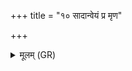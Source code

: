 +++
title = "१० सादान्वेयं प्र मृण"

+++
<details><summary>मूलम् (GR)</summary>

सादान्वेयं प्र मृण रक्ष इन्द्र +++(Bhatt. sādānveyāḥ)+++  
यातुधानक्षयणैर् मूरैः ।  
एताव् अग्ने मिथुना यातुधाना  
विष्वञ्चौ म्रुक्तौ हरसा शयाताम् ॥ +++(Bhatt. uktau)+++
</details>
